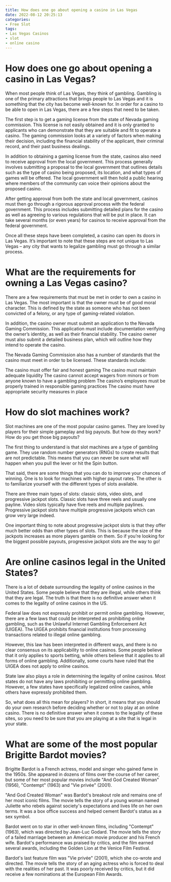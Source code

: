 ```yaml
---
title: How does one go about opening a casino in Las Vegas
date: 2022-08-12 20:25:13
categories:
- Free Slot
tags:
- Las Vegas Casinos
- slot
- online casino
---
```



# How does one go about opening a casino in Las Vegas?

When most people think of Las Vegas, they think of gambling. Gambling is one of the primary attractions that brings people to Las Vegas and it is something that the city has become well-known for. In order for a casino to be able to open in Las Vegas, there are a few steps that need to be taken.

The first step is to get a gaming license from the state of Nevada gaming commission. This license is not easily obtained and it is only granted to applicants who can demonstrate that they are suitable and fit to operate a casino. The gaming commission looks at a variety of factors when making their decision, including the financial stability of the applicant, their criminal record, and their past business dealings.

In addition to obtaining a gaming license from the state, casinos also need to receive approval from the local government. This process generally involves submitting a proposal to the local government that outlines details such as the type of casino being proposed, its location, and what types of games will be offered. The local government will then hold a public hearing where members of the community can voice their opinions about the proposed casino.

After getting approval from both the state and local government, casinos must then go through a rigorous approval process with the federal government. This process includes submitting detailed plans for the casino as well as agreeing to various regulations that will be put in place. It can take several months (or even years) for casinos to receive approval from the federal government.

Once all these steps have been completed, a casino can open its doors in Las Vegas. It’s important to note that these steps are not unique to Las Vegas – any city that wants to legalize gambling must go through a similar process.

# What are the requirements for owning a Las Vegas casino?

There are a few requirements that must be met in order to own a casino in Las Vegas. The most important is that the owner must be of good moral character. This is defined by the state as someone who has not been convicted of a felony, or any type of gaming-related violation.

In addition, the casino owner must submit an application to the Nevada Gaming Commission. This application must include documentation verifying the owner’s identity, as well as their financial stability. The casino owner must also submit a detailed business plan, which will outline how they intend to operate the casino.

The Nevada Gaming Commission also has a number of standards that the casino must meet in order to be licensed. These standards include:

The casino must offer fair and honest gaming
 The casino must maintain adequate liquidity The casino cannot accept wagers from minors or from anyone known to have a gambling problem The casino’s employees must be properly trained in responsible gaming practices The casino must have appropriate security measures in place


# How do slot machines work?

Slot machines are one of the most popular casino games. They are loved by players for their simple gameplay and big payouts. But how do they work? How do you get those big payouts?

The first thing to understand is that slot machines are a type of gambling game. They use random number generators (RNGs) to create results that are not predictable. This means that you can never be sure what will happen when you pull the lever or hit the Spin button.

That said, there are some things that you can do to improve your chances of winning. One is to look for machines with higher payout rates. The other is to familiarize yourself with the different types of slots available.

There are three main types of slots: classic slots, video slots, and progressive jackpot slots. Classic slots have three reels and usually one payline. Video slots typically have five reels and multiple paylines. Progressive jackpot slots have multiple progressive jackpots which can grow very large indeed.

One important thing to note about progressive jackpot slots is that they offer much better odds than other types of slots. This is because the size of the jackpots increases as more players gamble on them. So if you’re looking for the biggest possible payouts, progressive jackpot slots are the way to go!

# Are online casinos legal in the United States?

There is a lot of debate surrounding the legality of online casinos in the United States. Some people believe that they are illegal, while others think that they are legal. The truth is that there is no definitive answer when it comes to the legality of online casinos in the US.

Federal law does not expressly prohibit or permit online gambling. However, there are a few laws that could be interpreted as prohibiting online gambling, such as the Unlawful Internet Gambling Enforcement Act (UIGEA). The UIGEA prohibits financial institutions from processing transactions related to illegal online gambling.

However, this law has been interpreted in different ways, and there is no clear consensus on its applicability to online casinos. Some people believe that it only applies to sports betting, while others believe that it applies to all forms of online gambling. Additionally, some courts have ruled that the UIGEA does not apply to online casinos.

State law also plays a role in determining the legality of online casinos. Most states do not have any laws prohibiting or permitting online gambling. However, a few states have specifically legalized online casinos, while others have expressly prohibited them.

So, what does all this mean for players? In short, it means that you should do your own research before deciding whether or not to play at an online casino. There is no definitive answer when it comes to the legality of these sites, so you need to be sure that you are playing at a site that is legal in your state.

# What are some of the most popular Brigitte Bardot movies?

Brigitte Bardot is a French actress, model and singer who gained fame in the 1950s. She appeared in dozens of films over the course of her career, but some of her most popular movies include "And God Created Woman" (1956), "Contempt" (1963) and "Vie privée" (2001).

"And God Created Woman" was Bardot's breakout role and remains one of her most iconic films. The movie tells the story of a young woman named Juliette who rebels against society's expectations and lives life on her own terms. It was a box office success and helped cement Bardot's status as a sex symbol.

Bardot went on to star in other well-known films, including "Contempt" (1963), which was directed by Jean-Luc Godard. The movie tells the story of a failed marriage between an American movie producer and his French wife. Bardot's performance was praised by critics, and the film earned several awards, including the Golden Lion at the Venice Film Festival.

Bardot's last feature film was "Vie privée" (2001), which she co-wrote and directed. The movie tells the story of an aging actress who is forced to deal with the realities of her past. It was poorly received by critics, but it did receive a few nominations at the European Film Awards.